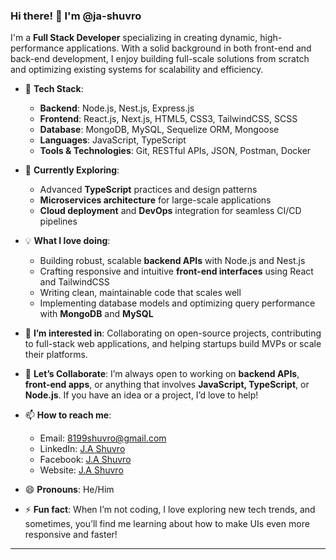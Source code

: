 ### Hi there! 👋 I'm @ja-shuvro

I'm a **Full Stack Developer** specializing in creating dynamic, high-performance applications. With a solid background in both front-end and back-end development, I enjoy building full-scale solutions from scratch and optimizing existing systems for scalability and efficiency. 

- 🔭 **Tech Stack**: 
   - **Backend**: Node.js, Nest.js, Express.js
   - **Frontend**: React.js, Next.js, HTML5, CSS3, TailwindCSS, SCSS
   - **Database**: MongoDB, MySQL, Sequelize ORM, Mongoose
   - **Languages**: JavaScript, TypeScript
   - **Tools & Technologies**: Git, RESTful APIs, JSON, Postman, Docker

- 🌱 **Currently Exploring**: 
   - Advanced **TypeScript** practices and design patterns
   - **Microservices architecture** for large-scale applications
   - **Cloud deployment** and **DevOps** integration for seamless CI/CD pipelines

- 💡 **What I love doing**:
   - Building robust, scalable **backend APIs** with Node.js and Nest.js
   - Crafting responsive and intuitive **front-end interfaces** using React and TailwindCSS
   - Writing clean, maintainable code that scales well
   - Implementing database models and optimizing query performance with **MongoDB** and **MySQL**

- 👀 **I’m interested in**: Collaborating on open-source projects, contributing to full-stack web applications, and helping startups build MVPs or scale their platforms.

- 💞️ **Let’s Collaborate**: I’m always open to working on **backend APIs**, **front-end apps**, or anything that involves **JavaScript, TypeScript**, or **Node.js**. If you have an idea or a project, I’d love to help!

- 📫 **How to reach me**: 
   - Email: [8199shuvro@gmail.com](8199shuvro@gmail.com)
   - LinkedIn: [J.A Shuvro](https://www.linkedin.com/in/jashuvro/)
   - Facebook: [J.A Shuvro](https://www.facebook.com/ja.shuvro.0/)
   - Website: [J.A Shuvro](https://www.shuvro.rf.gd)

- 😄 **Pronouns**: He/Him

- ⚡ **Fun fact**: When I’m not coding, I love exploring new tech trends, and sometimes, you’ll find me learning about how to make UIs even more responsive and faster!

---

